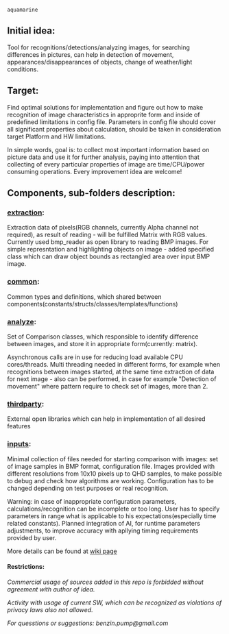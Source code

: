 ` aquamarine `

## Initial idea:

Tool for recognitions/detections/analyzing images, for searching differences in pictures, can help in detection of movement, appearances/disappearances of objects, change of weather/light conditions.

## Target: 
Find optimal solutions for implementation and figure out how to make recognition of image characteristics in approprite form and inside of predefined limitations in config file. Parameters in config file should cover all significant properties about calculation, should be taken in consideration target Platform and HW limitations.

In simple words, goal is: to collect most important information based on picture data and use it for further analysis, paying into attention that collecting of every particular properties of image are time/CPU/power consuming operations. Every
improvement idea are welcome!

## Components, sub-folders description:

### [extraction](https://github.com/MaksymT17/aquamarine/tree/master/extraction):
Extraction data of pixels(RGB channels, currently Alpha channel not required), as result of reading - will be fulfilled Matrix with RGB values. Currently used bmp_reader as open library to reading BMP images. For simple represntation and highlighting objects on image - added specified class which can draw object bounds as rectangled area over input BMP image.

### [common](https://github.com/MaksymT17/aquamarine/tree/master/common):
Common types and definitions, which shared between components(constants/structs/classes/templates/functions)

### [analyze](https://github.com/MaksymT17/aquamarine/tree/master/analyze):
Set of Comparison classes, which responsible to identify difference between images, and store it in appropriate form(currently: matrix).

Asynchronous calls are in use for reducing load available CPU cores/threads. Multi threading needed in different forms, for example when recognitions between images started, at the same time extraction of data for next image - also can be performed, in case for example "Detection of movement" where pattern require to check set of images, more than 2.

### [thirdparty](https://github.com/MaksymT17/aquamarine/tree/master/thirdparty):
External open libraries which can help in implementation of all desired features

### [inputs](https://github.com/MaksymT17/aquamarine/tree/master/inputs):
Minimal collection of files needed for starting comparison with images: set of image samples in BMP format, configuration file. Images provided with different resolutions from 10x10 pixels up to QHD samples, to make possible to debug and check how algorithms are working. Configuration has to be changed depending on test purposes or real recognition. 

Warning: in case of inappropriate configuration parameters, calculations/recognition can be incomplete or too long. User has to specify parameters in range what is applicable to his expectations(especially time related constants). Planned integration of AI, for runtime parameters adjustments, to improve accuracy with apllying timing requirements provided by user.


More details can be found at [wiki page](https://github.com/MaksymT17/aquamarine/wiki)

#### Restrictions:
_Commercial usage of sources added in this repo is forbidded without agreement with author of idea._

_Activity with usage of current SW, which can be recognized as violations of privacy laws also not allowed._

_For quesstions or suggestions: benzin.pump@gmail.com_
